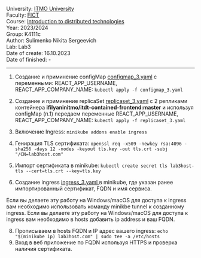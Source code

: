 University: [ITMO University](https://itmo.ru/ru/)\
Faculty: [FICT](https://fict.itmo.ru)\
Course: [Introduction to distributed technologies](https://github.com/itmo-ict-faculty/introduction-to-distributed-technologies)\
Year: 2023/2024\
Group: K4111c\
Author: Sulimenko Nikita Sergeevich\
Lab: Lab3\
Date of create: 16.10.2023\
Date of finished: -

___
1) Cоздание и приминение configMap [configmap_3.yaml]() с переменными: REACT_APP_USERNAME, REACT_APP_COMPANY_NAME: ``kubectl apply -f configmap_3.yaml``
2) Cоздание и приминение replicaSet [replicaset_3.yaml]() с 2 репликами контейнера **ifilyaninitmo/itdt-contained-frontend:master** и используя configMap (п.1) передаем переменные REACT_APP_USERNAME, REACT_APP_COMPANY_NAME: ``kubectl apply -f replicaset_3.yaml``

3) Включение Ingress: ``minikube addons enable ingress``
4) Генирация TLS сертификата: ``openssl req -x509 -newkey rsa:4096 -sha256 -days 12 -nodes -keyout tls.key -out tls.crt -subj "/CN=lab3host.com"``
5) Импорт сертификата в minikube: ``kubectl create secret tls lab3host-tls --cert=tls.crt --key=tls.key``
6) Cоздание ingress [ingress_3.yaml ]() в minikube, где указан ранее импортированный сертификат, FQDN и имя сервиса.

Если вы делаете эту работу на Windows/macOS для доступа к ingress вам необходимо использовать команду minikbe tunnel к созданному ingress. Если вы делаете эту работу на Windows/macOS для доступа к ingress вам необходимо в hosts добавить ip address и ваш FQDN.

8) Прописываем в hosts FQDN и IP адрес вашего ingress: ``echo "$(minikube ip) lab3host.com" | sudo tee -a /etc/hosts``
9) Вход в веб приложение по FQDN используя HTTPS и проверка наличия сертификата.
